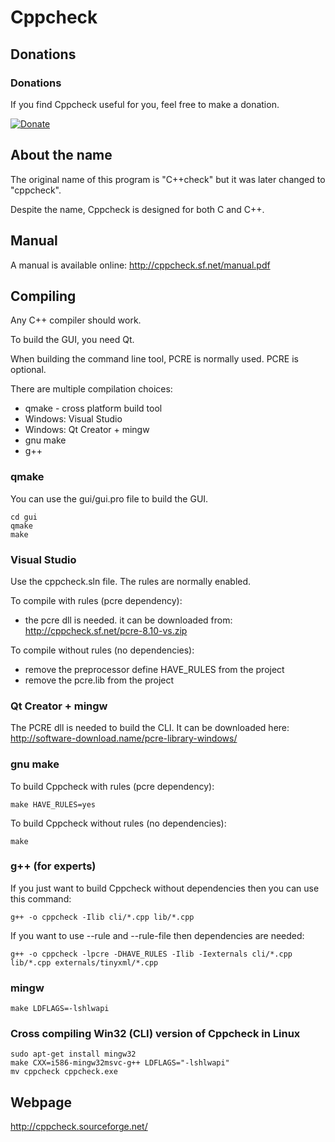 # Cppcheck #

## Donations ##

### Donations ###

If you find Cppcheck useful for you, feel free to make a donation.

[![Donate](http://pledgie.com/campaigns/4127.png)](http://pledgie.com/campaigns/4127)

## About the name ##

The original name of this program is "C++check" but it was later changed to "cppcheck".

Despite the name, Cppcheck is designed for both C and C++.

## Manual ##

A manual is available online:
http://cppcheck.sf.net/manual.pdf

## Compiling ##

Any C++ compiler should work.

To build the GUI, you need Qt.

When building the command line tool, PCRE is normally used.
PCRE is optional.

There are multiple compilation choices:
* qmake - cross platform build tool
* Windows: Visual Studio
* Windows: Qt Creator + mingw
* gnu make
* g++

### qmake ###

You can use the gui/gui.pro file to build the GUI.

    cd gui
    qmake
    make

### Visual Studio ###

Use the cppcheck.sln file. The rules are normally enabled.

To compile with rules (pcre dependency):
* the pcre dll is needed. it can be downloaded from: http://cppcheck.sf.net/pcre-8.10-vs.zip

To compile without rules (no dependencies):
* remove the preprocessor define HAVE_RULES from the project
* remove the pcre.lib from the project

### Qt Creator + mingw ###

The PCRE dll is needed to build the CLI. It can be downloaded here:
http://software-download.name/pcre-library-windows/

### gnu make ###

To build Cppcheck with rules (pcre dependency):

    make HAVE_RULES=yes

To build Cppcheck without rules (no dependencies):

    make

### g++ (for experts) ###

If you just want to build Cppcheck without dependencies then you can use this command:

    g++ -o cppcheck -Ilib cli/*.cpp lib/*.cpp

If you want to use --rule and --rule-file then dependencies are needed:

    g++ -o cppcheck -lpcre -DHAVE_RULES -Ilib -Iexternals cli/*.cpp lib/*.cpp externals/tinyxml/*.cpp

### mingw ###

    make LDFLAGS=-lshlwapi

### Cross compiling Win32 (CLI) version of Cppcheck in Linux ###

    sudo apt-get install mingw32
    make CXX=i586-mingw32msvc-g++ LDFLAGS="-lshlwapi"
    mv cppcheck cppcheck.exe

## Webpage ##

http://cppcheck.sourceforge.net/
